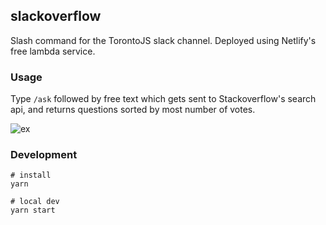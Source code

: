 ## slackoverflow

Slash command for the TorontoJS slack channel. Deployed using Netlify's free
lambda service.

### Usage

Type `/ask` followed by free text which gets sent to Stackoverflow's search api,
and returns questions sorted by most number of votes.

![ex](https://i.imgur.com/CfmDyNm.png)

### Development

```
# install
yarn

# local dev
yarn start
```
